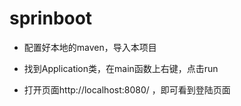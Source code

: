 # sprinboot

- 配置好本地的maven，导入本项目

- 找到Application类，在main函数上右键，点击run

- 打开页面http://localhost:8080/ ，即可看到登陆页面
